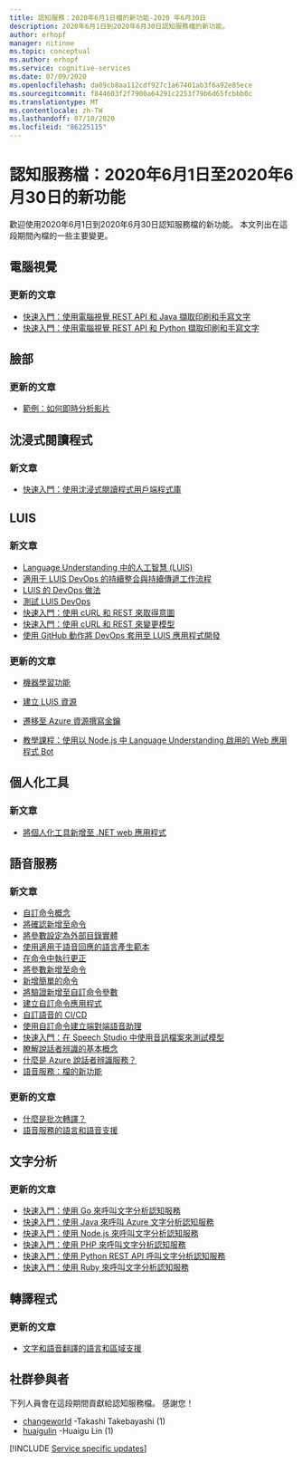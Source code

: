 ```yaml
---
title: 認知服務：2020年6月1日檔的新功能-2020 年6月30日
description: 2020年6月1日到2020年6月30日認知服務檔的新功能。
author: erhopf
manager: nitinme
ms.topic: conceptual
ms.author: erhopf
ms.service: cognitive-services
ms.date: 07/09/2020
ms.openlocfilehash: da09cb8aa112cdf927c1a67401ab3f6a92e85ece
ms.sourcegitcommit: f844603f2f7900a64291c2253f79b6d65fcbbb0c
ms.translationtype: MT
ms.contentlocale: zh-TW
ms.lasthandoff: 07/10/2020
ms.locfileid: "86225115"
---
```

# <a name="cognitive-services-docs-whats-new-for-june-1-2020---june-30-2020"></a>認知服務檔：2020年6月1日至2020年6月30日的新功能

歡迎使用2020年6月1日到2020年6月30日認知服務檔的新功能。 本文列出在這段期間內檔的一些主要變更。

## <a name="computer-vision"></a>電腦視覺

### <a name="updated-articles"></a>更新的文章

- [快速入門：使用電腦視覺 REST API 和 Java 擷取印刷和手寫文字](/azure/cognitive-services/computer-vision/quickstarts/java-hand-text)
- [快速入門：使用電腦視覺 REST API 和 Python 擷取印刷和手寫文字](/azure/cognitive-services/computer-vision/quickstarts/python-hand-text)

## <a name="face"></a>臉部

### <a name="updated-articles"></a>更新的文章

- [範例：如何即時分析影片](/azure/cognitive-services/face/face-api-how-to-topics/howtoanalyzevideo_face)

## <a name="immersive-reader"></a>沈浸式閱讀程式

### <a name="new-articles"></a>新文章

- [快速入門：使用沈浸式閱讀程式用戶端程式庫](/azure/cognitive-services/immersive-reader/quickstarts/client-libraries)

## <a name="luis"></a>LUIS

### <a name="new-articles"></a>新文章

- [Language Understanding 中的人工智慧 (LUIS) ](/azure/cognitive-services/luis/artificial-intelligence)
- [適用于 LUIS DevOps 的持續整合與持續傳遞工作流程](/azure/cognitive-services/luis/luis-concept-devops-automation)
- [LUIS 的 DevOps 做法](/azure/cognitive-services/luis/luis-concept-devops-sourcecontrol)
- [測試 LUIS DevOps](/azure/cognitive-services/luis/luis-concept-devops-testing)
- [快速入門：使用 cURL 和 REST 來取得意圖](/azure/cognitive-services/luis/luis-get-started-rest-get-intent)
- [快速入門：使用 cURL 和 REST 來變更模型](/azure/cognitive-services/luis/luis-get-started-rest-get-model)
- [使用 GitHub 動作將 DevOps 套用至 LUIS 應用程式開發](/azure/cognitive-services/luis/luis-how-to-devops-with-github)

### <a name="updated-articles"></a>更新的文章

- [機器學習功能](/azure/cognitive-services/luis/luis-concept-feature)
- [建立 LUIS 資源](/azure/cognitive-services/luis/luis-how-to-azure-subscription)
- [遷移至 Azure 資源撰寫金鑰](/azure/cognitive-services/luis/luis-migration-authoring)


- [教學課程：使用以 Node.js 中 Language Understanding 啟用的 Web 應用程式 Bot](/azure/cognitive-services/luis/luis-nodejs-tutorial-bf-v4)

## <a name="personalizer"></a>個人化工具

### <a name="new-articles"></a>新文章

- [將個人化工具新增至 .NET web 應用程式](/azure/cognitive-services/personalizer/tutorial-use-personalizer-web-app)

## <a name="speech-service"></a>語音服務

### <a name="new-articles"></a>新文章

- [自訂命令概念](/azure/cognitive-services/speech-service/custom-commands-references)
- [將確認新增至命令](/azure/cognitive-services/speech-service/how-to-custom-commands-add-confirmations)
- [將參數設定為外部目錄實體](/azure/cognitive-services/speech-service/how-to-custom-commands-add-external-catalog-string-entity)
- [使用適用于語音回應的語言產生範本](/azure/cognitive-services/speech-service/how-to-custom-commands-add-language-generation-templates)
- [在命令中執行更正](/azure/cognitive-services/speech-service/how-to-custom-commands-add-one-step-correction)
- [將參數新增至命令](/azure/cognitive-services/speech-service/how-to-custom-commands-add-parameters-to-commands)
- [新增簡單的命令](/azure/cognitive-services/speech-service/how-to-custom-commands-add-simple-commands)
- [將驗證新增至自訂命令參數](/azure/cognitive-services/speech-service/how-to-custom-commands-add-validations)
- [建立自訂命令應用程式](/azure/cognitive-services/speech-service/how-to-custom-commands-create-empty-project)
- [自訂語音的 CI/CD](/azure/cognitive-services/speech-service/how-to-custom-speech-continuous-integration-continuous-deployment)
- [使用自訂命令建立端對端語音助理](/azure/cognitive-services/speech-service/quickstart-custom-commands-e2e-application)
- [快速入門：在 Speech Studio 中使用音訊檔案來測試模型](/azure/cognitive-services/speech-service/quickstarts/speech-studio-test-model)
- [瞭解說話者辨識的基本概念](/azure/cognitive-services/speech-service/speaker-recognition-basics)
- [什麼是 Azure 說話者辨識服務？](/azure/cognitive-services/speech-service/speaker-recognition-overview)
- [語音服務：檔的新功能](/azure/cognitive-services/speech-service/whats-new)

### <a name="updated-articles"></a>更新的文章

- [什麼是批次轉譯？](/azure/cognitive-services/speech-service/batch-transcription)
- [語音服務的語言和語音支援](/azure/cognitive-services/speech-service/language-support)

## <a name="text-analytics"></a>文字分析

### <a name="updated-articles"></a>更新的文章

- [快速入門：使用 Go 來呼叫文字分析認知服務](/azure/cognitive-services/text-analytics/quickstarts/go)
- [快速入門：使用 Java 來呼叫 Azure 文字分析認知服務](/azure/cognitive-services/text-analytics/quickstarts/java)
- [快速入門：使用 Node.js 來呼叫文字分析認知服務](/azure/cognitive-services/text-analytics/quickstarts/nodejs)
- [快速入門：使用 PHP 來呼叫文字分析認知服務](/azure/cognitive-services/text-analytics/quickstarts/php)
- [快速入門：使用 Python REST API 呼叫文字分析認知服務](/azure/cognitive-services/text-analytics/quickstarts/python)
- [快速入門：使用 Ruby 來呼叫文字分析認知服務](/azure/cognitive-services/text-analytics/quickstarts/ruby)

## <a name="translator"></a>轉譯程式

### <a name="updated-articles"></a>更新的文章

- [文字和語音翻譯的語言和區域支援](/azure/cognitive-services/translator/language-support)

## <a name="community-contributors"></a>社群參與者

下列人員會在這段期間貢獻給認知服務檔。 感謝您！ 

- [changeworld](https://github.com/changeworld) -Takashi Takebayashi (1) 
- [huaigulin](https://github.com/huaigulin) -Huaigu Lin (1) 

[!INCLUDE [Service specific updates](./includes/service-specific-updates.md)]